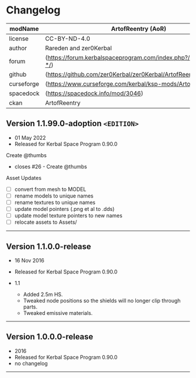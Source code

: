 ﻿# Changelog  
  
| modName    | ArtofReentry (AoR)                                                |
| ---------- | ----------------------------------------------------------------- |
| license    | CC-BY-ND-4.0                                                      |
| author     | Rareden and zer0Kerbal                                            |
| forum      | (https://forum.kerbalspaceprogram.com/index.php?/topic/208628-*/) |
| github     | (https://github.com/zer0Kerbal/zer0Kerbal/ArtofReentry)           |
| curseforge | (https://www.curseforge.com/kerbal/ksp-mods/ArtofReentry)         |
| spacedock  | (https://spacedock.info/mod/3046)                                 |
| ckan       | ArtofReentry                                                      |

## Version 1.1.99.0-adoption `<EDITION>`

* 01 May 2022
* Released for Kerbal Space Program 0.90.0

Create @thumbs
* closes #26 - Create @thumbs

Asset Updates
* [ ] convert from mesh to MODEL
* [ ] rename models to unique names
* [ ] rename textures to unique names
* [ ] update model pointers (.png et al to .dds)
* [ ] update model texture pointers to new names
* [ ] relocate assets to Assets/

---

## Version 1.1.0.0-release

* 16 Nov 2016
* Released for Kerbal Space Program 0.90.0

* 1.1
  * Added 2.5m HS.
  * Tweaked node positions so the shields will no longer clip through parts.
  * Tweaked emissive materials.

---

## Version 1.0.0.0-release

* 2016
* Released for Kerbal Space Program 0.90.0
* no changelog

---

<!-- CC BY-ND 4.0 zer0Kerbal -->
